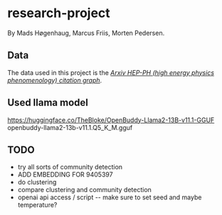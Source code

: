 # research-project

By Mads Høgenhaug, Marcus Friis, Morten Pedersen.

## Data

The data used in this project is the *[Arxiv HEP-PH (high energy physics phenomenology) citation graph](https://snap.stanford.edu/data/cit-HepPh.html)*.

## Used llama model

<https://huggingface.co/TheBloke/OpenBuddy-Llama2-13B-v11.1-GGUF>
openbuddy-llama2-13b-v11.1.Q5_K_M.gguf

## TODO

* try all sorts of community detection
* ADD EMBEDDING FOR 9405397
* do clustering
* compare clustering and community detection
* openai api access / script -- make sure to set seed and maybe temperature?
